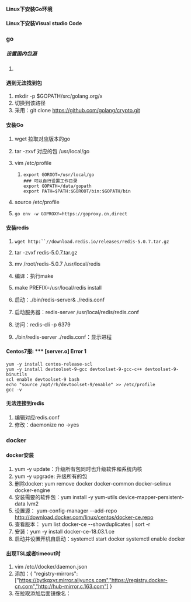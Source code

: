 #### Linux下安装Go环境

#### Linux下安装Visual studio Code

### go

##### 设置国内包源

1. 

#### 遇到无法找到包

1. mkdir -p $GOPATH/src/golang.org/x
2. 切换到该路径
3. 采用：git clone https://github.com/golang/crypto.git

#### 安装Go

1. wget 拉取对应版本的go

2. tar -zxvf 对应的包 /usr/local/go

3. vim /etc/profile

   1. ```
      export GOROOT=/usr/local/go
      ### 可以自行设置工作目录
      export GOPATH=/data/gopath
      export PATH=$PATH:$GOROOT/bin:$GOPATH/bin
      ```

4. source /etc/profile

5. `go env -w GOPROXY=https://goproxy.cn,direct`

#### 安装redis

1. ```
   wget http:``//download.redis.io/releases/redis-5.0.7.tar.gz
   ```

2. tar -zvxf redis-5.0.7.tar.gz

3. mv /root/redis-5.0.7 /usr/local/redis

4. 编译：执行make

5. make PREFIX=/usr/local/redis install

6. 启动：./bin/redis-server& ./redis.conf

7. 启动服务器：redis-server /usr/local/redis/redis.conf

8. 访问：redis-cli  -p 6379

1. ./bin/redis-server ./redis.conf：显示进程

#### Centos7报: *** [server.o] Error 1

```
yum -y install centos-release-scl
yum -y install devtoolset-9-gcc devtoolset-9-gcc-c++ devtoolset-9-binutils
scl enable devtoolset-9 bash
echo "source /opt/rh/devtoolset-9/enable" >> /etc/profile
gcc -v
```

#### 无法连接到redis

1. 编辑对应redis.conf
2. 修改：daemonize no ->yes

### docker

#### docker安装

1. yum -y update：升级所有包同时也升级软件和系统内核
2. yum -y upgrade: 升级所有的包
3. 删除docker: yum remove docker  docker-common docker-selinux docker-engine
4. 安装需要的软件包：yum install -y yum-utils device-mapper-persistent-data lvm2
5. 设置源： yum-config-manager --add-repo http://download.docker.com/linux/centos/docker-ce.repo
6. 查看版本： yum list docker-ce --showduplicates | sort -r
7. 安装：yum -y install docker-ce-18.03.1.ce
8. 启动并设置开机自启动：systemctl start docker systemctl enable docker

#### 出现TSL或者timeout时

1. vim /etc//docker/daemon.json
2. 添加：{
     "registry-mirrors": ["https://bytkgxyr.mirror.aliyuncs.com","https://registry.docker-cn.com","http://hub-mirror.c.163.com"]
   }
3. 在拉取添加后面镜像名：